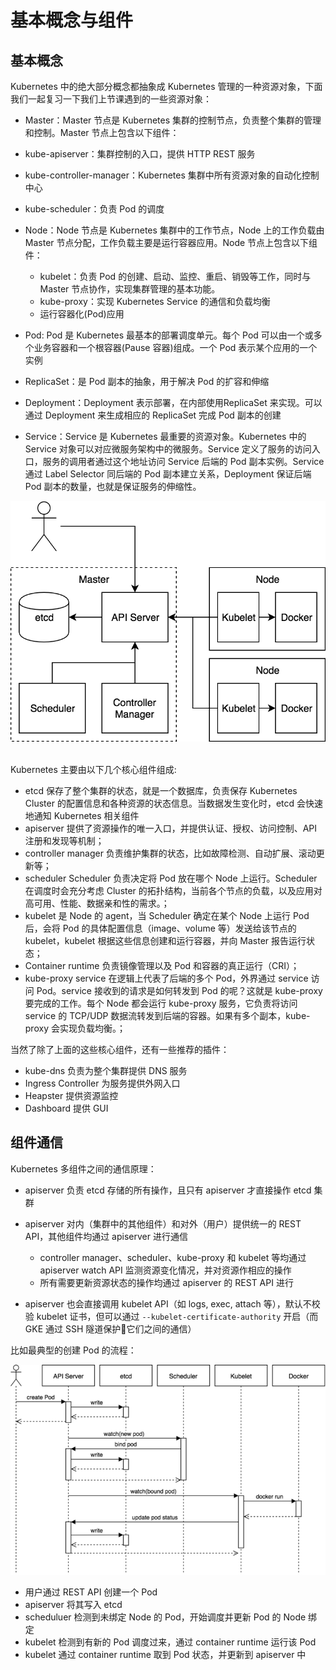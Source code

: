 # 基本概念与组件

## 基本概念
Kubernetes 中的绝大部分概念都抽象成 Kubernetes 管理的一种资源对象，下面我们一起复习一下我们上节课遇到的一些资源对象：

* Master：Master 节点是 Kubernetes 集群的控制节点，负责整个集群的管理和控制。Master 节点上包含以下组件：
* kube-apiserver：集群控制的入口，提供 HTTP REST 服务
* kube-controller-manager：Kubernetes 集群中所有资源对象的自动化控制中心
* kube-scheduler：负责 Pod 的调度
* Node：Node 节点是 Kubernetes 集群中的工作节点，Node 上的工作负载由 Master 节点分配，工作负载主要是运行容器应用。Node 节点上包含以下组件：
    * kubelet：负责 Pod 的创建、启动、监控、重启、销毁等工作，同时与 Master 节点协作，实现集群管理的基本功能。
    * kube-proxy：实现 Kubernetes Service 的通信和负载均衡
    * 运行容器化(Pod)应用

* Pod: Pod 是 Kubernetes 最基本的部署调度单元。每个 Pod 可以由一个或多个业务容器和一个根容器(Pause 容器)组成。一个 Pod 表示某个应用的一个实例
* ReplicaSet：是 Pod 副本的抽象，用于解决 Pod 的扩容和伸缩
* Deployment：Deployment 表示部署，在内部使用ReplicaSet 来实现。可以通过 Deployment 来生成相应的 ReplicaSet 完成 Pod 副本的创建
* Service：Service 是 Kubernetes 最重要的资源对象。Kubernetes 中的 Service 对象可以对应微服务架构中的微服务。Service 定义了服务的访问入口，服务的调用者通过这个地址访问 Service 后端的 Pod 副本实例。Service 通过 Label Selector 同后端的 Pod 副本建立关系，Deployment 保证后端Pod 副本的数量，也就是保证服务的伸缩性。

![k8s basic](/assets/k8s-basic.png)
​​

Kubernetes 主要由以下几个核心组件组成:
* etcd 保存了整个集群的状态，就是一个数据库，负责保存 Kubernetes Cluster 的配置信息和各种资源的状态信息。当数据发生变化时，etcd 会快速地通知 Kubernetes 相关组件
* apiserver 提供了资源操作的唯一入口，并提供认证、授权、访问控制、API 注册和发现等机制；
* controller manager 负责维护集群的状态，比如故障检测、自动扩展、滚动更新等；
* scheduler Scheduler 负责决定将 Pod 放在哪个 Node 上运行。Scheduler 在调度时会充分考虑 Cluster 的拓扑结构，当前各个节点的负载，以及应用对高可用、性能、数据亲和性的需求。；
* kubelet 是 Node 的 agent，当 Scheduler 确定在某个 Node 上运行 Pod 后，会将 Pod 的具体配置信息（image、volume 等）发送给该节点的 kubelet，kubelet 根据这些信息创建和运行容器，并向 Master 报告运行状态；
* Container runtime 负责镜像管理以及 Pod 和容器的真正运行（CRI）；
* kube-proxy service 在逻辑上代表了后端的多个 Pod，外界通过 service 访问 Pod。service 接收到的请求是如何转发到 Pod 的呢？这就是 kube-proxy 要完成的工作。每个 Node 都会运行 kube-proxy 服务，它负责将访问 service 的 TCP/UDP 数据流转发到后端的容器。如果有多个副本，kube-proxy 会实现负载均衡。；

当然了除了上面的这些核心组件，还有一些推荐的插件：
* kube-dns 负责为整个集群提供 DNS 服务
* Ingress Controller 为服务提供外网入口
* Heapster 提供资源监控
* Dashboard 提供 GUI


## 组件通信
Kubernetes 多组件之间的通信原理：

* apiserver 负责 etcd 存储的所有操作，且只有 apiserver 才直接操作 etcd 集群
* apiserver 对内（集群中的其他组件）和对外（用户）提供统一的 REST API，其他组件均通过 apiserver 进行通信

    * controller manager、scheduler、kube-proxy 和 kubelet 等均通过 apiserver watch API 监测资源变化情况，并对资源作相应的操作
    * 所有需要更新资源状态的操作均通过 apiserver 的 REST API 进行

* apiserver 也会直接调用 kubelet API（如 logs, exec, attach 等），默认不校验 kubelet 证书，但可以通过 `--kubelet-certificate-authority` 开启（而 GKE 通过 SSH 隧道保护它们之间的通信）

比如最典型的创建 Pod 的流程：

![k8s-pod-process](/assets/k8s-pod-process.png)

* 用户通过 REST API 创建一个 Pod
* apiserver 将其写入 etcd
* scheduluer 检测到未绑定 Node 的 Pod，开始调度并更新 Pod 的 Node 绑定
* kubelet 检测到有新的 Pod 调度过来，通过 container runtime 运行该 Pod
* kubelet 通过 container runtime 取到 Pod 状态，并更新到 apiserver 中
